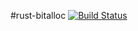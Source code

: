 #rust-bitalloc
[![Build Status](https://travis-ci.org/ANLAB-KAIST/rust-bitalloc.svg?branch=master)](https://travis-ci.org/ANLAB-KAIST/rust-bitalloc)
